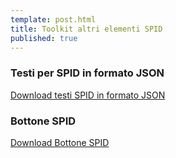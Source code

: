 ```yaml
---
template: post.html
title: Toolkit altri elementi SPID
published: true
---
```


### Testi per SPID in formato JSON

[Download testi SPID in formato JSON](https://github.com/italia-it/spid-i18n/releases/latest)

### Bottone SPID

[Download Bottone SPID](https://github.com/italia-it/spid-button/releases/latest)
